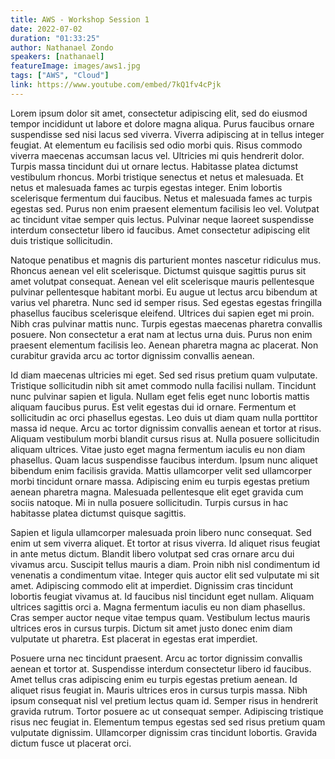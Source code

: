```yaml
---
title: AWS - Workshop Session 1
date: 2022-07-02
duration: "01:33:25"
author: Nathanael Zondo
speakers: [nathanael]
featureImage: images/aws1.jpg
tags: ["AWS", "Cloud"]
link: https://www.youtube.com/embed/7kQ1fv4cPjk
---
```


Lorem ipsum dolor sit amet, consectetur adipiscing elit, sed do eiusmod tempor incididunt ut labore et dolore magna aliqua. Purus faucibus ornare suspendisse sed nisi lacus sed viverra. Viverra adipiscing at in tellus integer feugiat. At elementum eu facilisis sed odio morbi quis. Risus commodo viverra maecenas accumsan lacus vel. Ultricies mi quis hendrerit dolor. Turpis massa tincidunt dui ut ornare lectus. Habitasse platea dictumst vestibulum rhoncus. Morbi tristique senectus et netus et malesuada. Et netus et malesuada fames ac turpis egestas integer. Enim lobortis scelerisque fermentum dui faucibus. Netus et malesuada fames ac turpis egestas sed. Purus non enim praesent elementum facilisis leo vel. Volutpat ac tincidunt vitae semper quis lectus. Pulvinar neque laoreet suspendisse interdum consectetur libero id faucibus. Amet consectetur adipiscing elit duis tristique sollicitudin.

Natoque penatibus et magnis dis parturient montes nascetur ridiculus mus. Rhoncus aenean vel elit scelerisque. Dictumst quisque sagittis purus sit amet volutpat consequat. Aenean vel elit scelerisque mauris pellentesque pulvinar pellentesque habitant morbi. Eu augue ut lectus arcu bibendum at varius vel pharetra. Nunc sed id semper risus. Sed egestas egestas fringilla phasellus faucibus scelerisque eleifend. Ultrices dui sapien eget mi proin. Nibh cras pulvinar mattis nunc. Turpis egestas maecenas pharetra convallis posuere. Non consectetur a erat nam at lectus urna duis. Purus non enim praesent elementum facilisis leo. Aenean pharetra magna ac placerat. Non curabitur gravida arcu ac tortor dignissim convallis aenean.

Id diam maecenas ultricies mi eget. Sed sed risus pretium quam vulputate. Tristique sollicitudin nibh sit amet commodo nulla facilisi nullam. Tincidunt nunc pulvinar sapien et ligula. Nullam eget felis eget nunc lobortis mattis aliquam faucibus purus. Est velit egestas dui id ornare. Fermentum et sollicitudin ac orci phasellus egestas. Leo duis ut diam quam nulla porttitor massa id neque. Arcu ac tortor dignissim convallis aenean et tortor at risus. Aliquam vestibulum morbi blandit cursus risus at. Nulla posuere sollicitudin aliquam ultrices. Vitae justo eget magna fermentum iaculis eu non diam phasellus. Quam lacus suspendisse faucibus interdum. Ipsum nunc aliquet bibendum enim facilisis gravida. Mattis ullamcorper velit sed ullamcorper morbi tincidunt ornare massa. Adipiscing enim eu turpis egestas pretium aenean pharetra magna. Malesuada pellentesque elit eget gravida cum sociis natoque. Mi in nulla posuere sollicitudin. Turpis cursus in hac habitasse platea dictumst quisque sagittis.

Sapien et ligula ullamcorper malesuada proin libero nunc consequat. Sed enim ut sem viverra aliquet. Et tortor at risus viverra. Id aliquet risus feugiat in ante metus dictum. Blandit libero volutpat sed cras ornare arcu dui vivamus arcu. Suscipit tellus mauris a diam. Proin nibh nisl condimentum id venenatis a condimentum vitae. Integer quis auctor elit sed vulputate mi sit amet. Adipiscing commodo elit at imperdiet. Dignissim cras tincidunt lobortis feugiat vivamus at. Id faucibus nisl tincidunt eget nullam. Aliquam ultrices sagittis orci a. Magna fermentum iaculis eu non diam phasellus. Cras semper auctor neque vitae tempus quam. Vestibulum lectus mauris ultrices eros in cursus turpis. Dictum sit amet justo donec enim diam vulputate ut pharetra. Est placerat in egestas erat imperdiet.

Posuere urna nec tincidunt praesent. Arcu ac tortor dignissim convallis aenean et tortor at. Suspendisse interdum consectetur libero id faucibus. Amet tellus cras adipiscing enim eu turpis egestas pretium aenean. Id aliquet risus feugiat in. Mauris ultrices eros in cursus turpis massa. Nibh ipsum consequat nisl vel pretium lectus quam id. Semper risus in hendrerit gravida rutrum. Tortor posuere ac ut consequat semper. Adipiscing tristique risus nec feugiat in. Elementum tempus egestas sed sed risus pretium quam vulputate dignissim. Ullamcorper dignissim cras tincidunt lobortis. Gravida dictum fusce ut placerat orci.